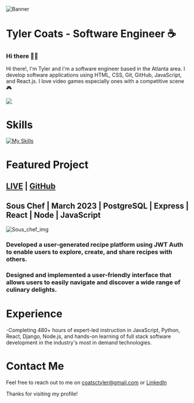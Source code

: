 
![Banner](https://i.imgur.com/FkEfeBQ.png)


# Tyler Coats - Software Engineer ☕️
### Hi there 👋🏻

Hi there!, I'm Tyler and I'm a software engineer based in the Atlanta area. I develop software applications using HTML, CSS, Git, GitHub, JavaScript, and React.js. I love video games especially ones with a competitive scene 🎮 

![](https://komarev.com/ghpvc/?username=TylersCoffeeCode&color=blueviolet)
# Skills

  [![My Skills](https://skillicons.dev/icons?i=js,html,css,tailwind,react,vue,nodejs,express,mongodb,postgres,py,flask,vscode,postman,figma,ps)](https://skillicons.dev)
  



# Featured Project

## [LIVE](https://sous-chef-fe.herokuapp.com/) | [GitHub](https://github.com/AdamMontemurro/sous_chef_client)
## Sous Chef | March 2023 | PostgreSQL | Express | React | Node | JavaScript

![Sous_chef_img](https://i.imgur.com/v6hQceD.jpg)

### Developed a user-generated recipe platform using JWT Auth to enable users to explore, create, and share recipes with others.
### Designed and implemented a user-friendly interface that allows users to easily navigate and discover a wide range of culinary delights.




# Experience
-Completing 480+ hours of expert-led instruction in JavaScript, Python, React, Django, Node.js, and hands-on learning of full stack software development in the industry's most in demand technologies.


# Contact Me
Feel free to reach out to me on coatsctyler@gmail.com or [LinkedIn](https://www.linkedin.com/in/tylerccoats/)

Thanks for visiting my profile!
